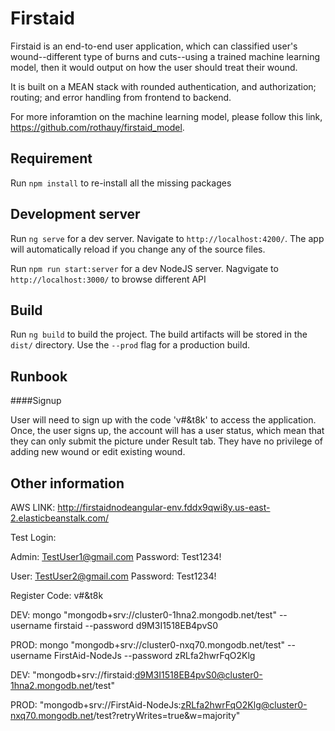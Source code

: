 # Firstaid

Firstaid is an end-to-end user application, which can classified user's wound--different type of burns and cuts--using a trained machine learning model, then it would output on how the user should treat their wound. 

It is built on a MEAN stack with rounded authentication, and authorization; routing; and error handling from frontend to backend.

For more inforamtion on the machine learning model, please follow this link, https://github.com/rothauy/firstaid_model.

## Requirement

Run `npm install` to re-install all the missing packages

## Development server

Run `ng serve` for a dev server. Navigate to `http://localhost:4200/`. The app will automatically reload if you change any of the source files.

Run `npm run start:server` for a dev NodeJS server. Nagvigate to `http://localhost:3000/` to browse different API

## Build

Run `ng build` to build the project. The build artifacts will be stored in the `dist/` directory. Use the `--prod` flag for a production build.

## Runbook
####Signup

User will need to sign up with the code 'v#&t8k' to access the application. Once, the user signs up, the account will has a user status, which mean that they can only submit the picture under Result tab. They have no privilege of adding new wound or edit existing wound. 

## Other information

AWS LINK: http://firstaidnodeangular-env.fddx9qwi8y.us-east-2.elasticbeanstalk.com/

Test Login:

Admin: TestUser1@gmail.com Password: Test1234!

User: TestUser2@gmail.com Password: Test1234!

Register Code: v#&t8k

DEV:  mongo "mongodb+srv://cluster0-1hna2.mongodb.net/test"  --username firstaid --password d9M3I1518EB4pvS0

PROD: mongo "mongodb+srv://cluster0-nxq70.mongodb.net/test" --username FirstAid-NodeJs --password zRLfa2hwrFqO2Klg

DEV: "mongodb+srv://firstaid:d9M3I1518EB4pvS0@cluster0-1hna2.mongodb.net/test"

PROD: "mongodb+srv://FirstAid-NodeJs:zRLfa2hwrFqO2Klg@cluster0-nxq70.mongodb.net/test?retryWrites=true&w=majority"
